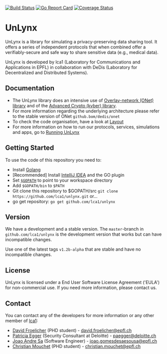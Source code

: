 [![Build Status](https://travis-ci.org/lca1/unlynx.svg?branch=master)](https://travis-ci.org/LCA1/UnLynx) [![Go Report Card](https://goreportcard.com/badge/github.com/lca1/unlynx)](https://goreportcard.com/report/github.com/lca1/unlynx) [![Coverage Status](https://coveralls.io/repos/github/lca1/unlynx/badge.svg?branch=master)](https://coveralls.io/github/lca1/unlynx?branch=master)
# UnLynx 
UnLynx is a library for simulating a privacy-preserving data sharing tool. It offers a series of independent protocols that when combined offer a verifiably-secure and safe way to share sensitive data (e.g., medical data).  

UnLynx is developed by lca1 (Laboratory for Communications and Applications in EPFL) in collaboration with DeDis (Laboratory for Decentralized and Distributed Systems).  

## Documentation

* The UnLynx library does an intensive use of [Overlay-network (ONet) library](https://github.com/dedis/onet) and of the [Advanced Crypto (kyber) library](https://github.com/dedis/kyber).
* For more information regarding the underlying architecture please refer to the stable version of ONet `github.bom/dedis/onet`
* To check the code organisation, have a look at [Layout](https://github.com/lca1/unlynx/wiki/Layout)
* For more information on how to run our protocols, services, simulations and apps, go to [Running UnLynx](https://github.com/lca1/unlynx/wiki/Running-UnLynx)

## Getting Started

To use the code of this repository you need to:

- Install [Golang](https://golang.org/doc/install)
- [Recommended] Install [IntelliJ IDEA](https://www.jetbrains.com/idea/) and the GO plugin
- Set [`$GOPATH`](https://golang.org/doc/code.html#GOPATH) to point to your workspace directory
- Add `$GOPATH/bin` to `$PATH`
- Git clone this repository to $GOPATH/src `git clone https://github.com/lca1/unlynx.git` or...
- go get repository: `go get github.com/lca1/unlynx`

## Version

We have a development and a stable version. The `master`-branch in `github.com/lca1/unlynx` is the development version that works but can have incompatible changes.

Use one of the latest tags `v1.2b-alpha` that are stable and have no incompatible changes.

## License

UnLynx is licensed under a End User Software License Agreement ('EULA') for non-commercial use. If you need more information, please contact us.

## Contact
You can contact any of the developers for more information or any other member of [lca1](http://lca.epfl.ch/people/lca1/):

* [David Froelicher](https://github.com/froelich) (PHD student) - david.froelicher@epfl.ch
* [Patricia Egger](https://github.com/pegger) (Security Consultant at Deloitte) - paegger@deloitte.ch
* [Joao Andre Sa](https://github.com/JoaoAndreSa) (Software Engineer) - joao.gomesdesaesousa@epfl.ch
* [Christian Mouchet](https://github.com/ChristianMct) (PHD student) - christian.mouchet@epfl.ch
